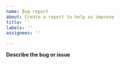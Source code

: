 ```yaml
---
name: Bug report
about: Create a report to help us improve
title: ''
labels: ''
assignees: ''

---
```


**Describe the bug or issue**
